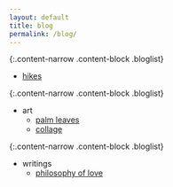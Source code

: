 ```yaml
---
layout: default
title: blog
permalink: /blog/
---
```


{:.content-narrow .content-block .bloglist}
- [hikes](/blog/hikes/)

{:.content-narrow .content-block .bloglist}
- art
  - [palm leaves](/blog/palmleaves/)
  - [collage](/blog/collage/)

{:.content-narrow .content-block .bloglist}
- writings
  - [philosophy of love](/blog/love/)